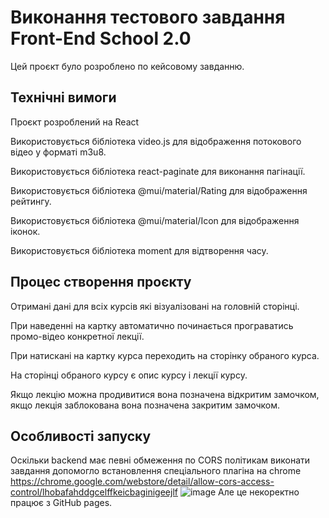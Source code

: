 # Виконання тестового завдання Front-End School 2.0
Цей проєкт було розроблено по кейсовому завданню.

## Технічні вимоги
Проєкт розроблений на React

Використовується бібліотека video.js для відображення потокового відео у форматі m3u8.

Використовується бібліотека react-paginate для виконання пагінації.

Використовується бібліотека @mui/material/Rating для відображення рейтингу.

Використовується бібліотека @mui/material/Icon для відображення іконок.

Використовується бібліотека moment для відтворення часу.

## Процес створення проєкту
Отримані дані для всіх курсів які візуалізовані на головній сторінці.

При наведенні на картку автоматично починається програватись промо-відео конкретної лекції.

При натискані на картку курса переходить на сторінку обраного курса.

На сторінці обраного курсу є опис курсу і лекції курсу.

Якщо лекцію можна продивитися вона позначена відкритим замочком, якщо лекція заблокована вона позначена закритим замочком.

## Особливості запуску
Оскільки backend має певні обмеження по CORS політикам виконати завдання допомогло встановлення спеціального плагіна на chrome https://chrome.google.com/webstore/detail/allow-cors-access-control/lhobafahddgcelffkeicbaginigeejlf
![image](https://user-images.githubusercontent.com/97843226/226197078-7c1a03f3-1da9-4f66-9846-3802534d5663.png)
Але це некоректно працює з GitHub pages.






